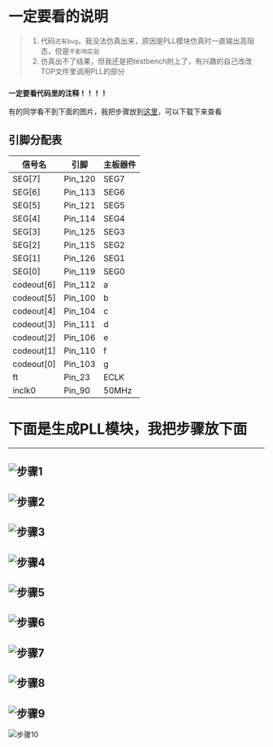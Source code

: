 # 一定要看的说明  
> 1. 代码`还有bug`，我没法仿真出来，原因是PLL模块仿真时一直输出高阻态，但是`不影响实验`  
> 2. 仿真出不了结果，但我还是把testbench附上了，有兴趣的自己改改TOP文件里调用PLL的部分  
### `一定要看代码里的注释！！！！`
有的同学看不到下面的图片，我把步骤放到[这里](https://wwa.lanzoui.com/isbqbp909ad)，可以下载下来查看  
## 引脚分配表
|信号名|引脚|主板器件|
|------|----|--------|
|SEG[7]|Pin_120|SEG7|
|SEG[6]|Pin_113|SEG6|
|SEG[5]|Pin_121|SEG5|
|SEG[4]|Pin_114|SEG4|
|SEG[3]|Pin_125|SEG3|
|SEG[2]|Pin_115|SEG2|
|SEG[1]|Pin_126|SEG1|
|SEG[0]|Pin_119|SEG0|
|codeout[6]|Pin_112|a|
|codeout[5]|Pin_100|b|
|codeout[4]|Pin_104|c|
|codeout[3]|Pin_111|d|
|codeout[2]|Pin_106|e|
|codeout[1]|Pin_110|f|
|codeout[0]|Pin_103|g|
|ft|Pin_23|ECLK|
|inclk0|Pin_90|50MHz|


# 下面是生成PLL模块，我把步骤放下面  
------
![步骤1](https://github.com/DuCeli/SWJTU-/blob/master/7.%E5%8D%A0%E7%A9%BA%E6%AF%94%E6%B5%8B%E9%87%8F%E4%BB%AA/%E7%94%9F%E6%88%90PLL%E6%A8%A1%E5%9D%97%E6%AD%A5%E9%AA%A4/1.png)
------
![步骤2](https://github.com/DuCeli/SWJTU-/blob/master/7.%E5%8D%A0%E7%A9%BA%E6%AF%94%E6%B5%8B%E9%87%8F%E4%BB%AA/%E7%94%9F%E6%88%90PLL%E6%A8%A1%E5%9D%97%E6%AD%A5%E9%AA%A4/2.png)
------
![步骤3](https://github.com/DuCeli/SWJTU-/blob/master/7.%E5%8D%A0%E7%A9%BA%E6%AF%94%E6%B5%8B%E9%87%8F%E4%BB%AA/%E7%94%9F%E6%88%90PLL%E6%A8%A1%E5%9D%97%E6%AD%A5%E9%AA%A4/3.png)
------
![步骤4](https://github.com/DuCeli/SWJTU-/blob/master/7.%E5%8D%A0%E7%A9%BA%E6%AF%94%E6%B5%8B%E9%87%8F%E4%BB%AA/%E7%94%9F%E6%88%90PLL%E6%A8%A1%E5%9D%97%E6%AD%A5%E9%AA%A4/4.png)
------
![步骤5](https://github.com/DuCeli/SWJTU-/blob/master/7.%E5%8D%A0%E7%A9%BA%E6%AF%94%E6%B5%8B%E9%87%8F%E4%BB%AA/%E7%94%9F%E6%88%90PLL%E6%A8%A1%E5%9D%97%E6%AD%A5%E9%AA%A4/5.png)
------
![步骤6](https://github.com/DuCeli/SWJTU-/blob/master/7.%E5%8D%A0%E7%A9%BA%E6%AF%94%E6%B5%8B%E9%87%8F%E4%BB%AA/%E7%94%9F%E6%88%90PLL%E6%A8%A1%E5%9D%97%E6%AD%A5%E9%AA%A4/6.png)
------
![步骤7](https://github.com/DuCeli/SWJTU-/blob/master/7.%E5%8D%A0%E7%A9%BA%E6%AF%94%E6%B5%8B%E9%87%8F%E4%BB%AA/%E7%94%9F%E6%88%90PLL%E6%A8%A1%E5%9D%97%E6%AD%A5%E9%AA%A4/7.png)
------
![步骤8](https://github.com/DuCeli/SWJTU-/blob/master/7.%E5%8D%A0%E7%A9%BA%E6%AF%94%E6%B5%8B%E9%87%8F%E4%BB%AA/%E7%94%9F%E6%88%90PLL%E6%A8%A1%E5%9D%97%E6%AD%A5%E9%AA%A4/8.png)
------
![步骤9](https://github.com/DuCeli/SWJTU-/blob/master/7.%E5%8D%A0%E7%A9%BA%E6%AF%94%E6%B5%8B%E9%87%8F%E4%BB%AA/%E7%94%9F%E6%88%90PLL%E6%A8%A1%E5%9D%97%E6%AD%A5%E9%AA%A4/9.png)
------
![步骤10](https://github.com/DuCeli/SWJTU-/blob/master/7.%E5%8D%A0%E7%A9%BA%E6%AF%94%E6%B5%8B%E9%87%8F%E4%BB%AA/%E7%94%9F%E6%88%90PLL%E6%A8%A1%E5%9D%97%E6%AD%A5%E9%AA%A4/10.png)
